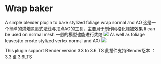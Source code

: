 # Wrap baker
A simple blender plugin to bake stylized foliage wrap normal and AO
这是一个简单的烘焙包裹式法线与顶点AO的工具，主要用于制作风格化植被效果
It can be used on normal mesh
一般的模型也能进行烘焙
![](https://github.com/JoeShu0/WrapBaker/blob/main/Doc/Gifs/wrapnormal01.gif)
As well as foliage leaves(to create stylized vertex normal and AO)
![](https://github.com/JoeShu0/WrapBaker/blob/main/Doc/Gifs/wrapnormal02.gif)

This plugin support Blender version 3.3 to 3.6LTS
此插件支持Blender版本 ： 3.3 至 3.6LTS
